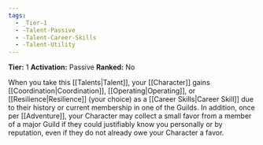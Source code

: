 ```yaml
---
tags:
  - _Tier-1
  - -Talent-Passive
  - -Talent-Career-Skills
  - -Talent-Utility
---
```

**Tier:** 1
**Activation:** Passive
**Ranked:** No

When you take this [[Talents|Talent]], your [[Character]] gains [[Coordination|Coordination]], [[Operating|Operating]], or [[Resilience|Resilience]] (your choice) as a [[Career Skills|Career Skill]] due to their history or current membership in one of the Guilds. In addition, once per [[Adventure]], your Character may collect a small favor from a member of a major Guild if they could justifiably know you personally or by reputation, even if they do not already owe your Character a favor.